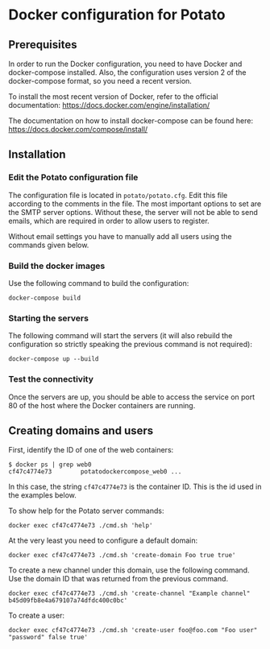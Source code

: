 # Docker configuration for Potato

## Prerequisites

In order to run the Docker configuration, you need to have Docker and
docker-compose installed. Also, the configuration uses version 2 of
the docker-compose format, so you need a recent version.

To install the most recent version of Docker, refer to the official
documentation: https://docs.docker.com/engine/installation/

The documentation on how to install docker-compose can be found here:
https://docs.docker.com/compose/install/

## Installation

### Edit the Potato configuration file

The configuration file is located in `potato/potato.cfg`. Edit this
file according to the comments in the file. The most important options
to set are the SMTP server options. Without these, the server will not
be able to send emails, which are required in order to allow users to
register.

Without email settings you have to manually add all users using the
commands given below.

### Build the docker images

Use the following command to build the configuration:

```
docker-compose build
```

### Starting the servers

The following command will start the servers (it will also rebuild the
configuration so strictly speaking the previous command is not
required):

```
docker-compose up --build
```

### Test the connectivity

Once the servers are up, you should be able to access the service on
port 80 of the host where the Docker containers are running.

## Creating domains and users

First, identify the ID of one of the web containers:

```
$ docker ps | grep web0
cf47c4774e73        potatodockercompose_web0 ...
```

In this case, the string `cf47c4774e73` is the container ID. This
is the id used in the examples below.

To show help for the Potato server commands:

```
docker exec cf47c4774e73 ./cmd.sh 'help'
```

At the very least you need to configure a default domain:

```
docker exec cf47c4774e73 ./cmd.sh 'create-domain Foo true true'
```

To create a new channel under this domain, use the following command.
Use the domain ID that was returned from the previous command.

```
docker exec cf47c4774e73 ./cmd.sh 'create-channel "Example channel" b45d09fb8e4a679107a74dfdc400c0bc'

```

To create a user:

```
docker exec cf47c4774e73 ./cmd.sh 'create-user foo@foo.com "Foo user" "password" false true'
```
